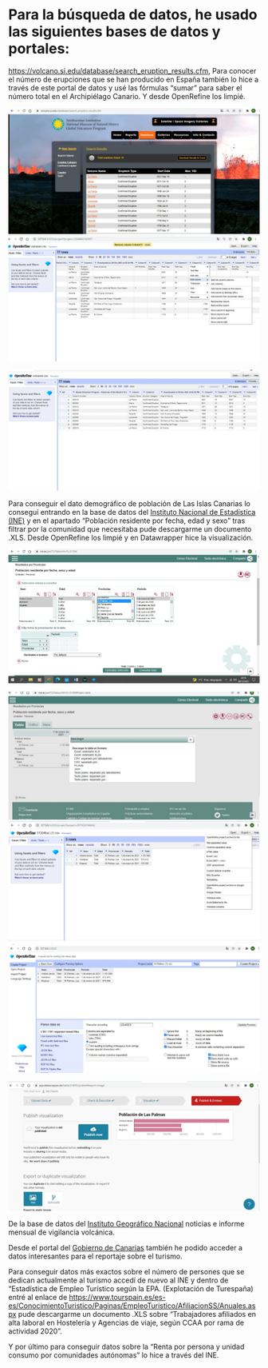 # **Para la búsqueda de datos, he usado las siguientes bases de datos y portales:**

https://volcano.si.edu/database/search_eruption_results.cfm, Para conocer el número de erupciones que se han producido en España también lo hice a través de este portal de datos y usé las fórmulas “sumar” para saber el número total en el Archipiélago Canario. Y desde OpenRefine los limpié. 

![](https://github.com/marialg97/Trabajos-Periodismo-de-datos-II/blob/main/img/7.JPG)
![](https://github.com/marialg97/Trabajos-Periodismo-de-datos-II/blob/main/img/8.JPG)

![](https://github.com/marialg97/Trabajos-Periodismo-de-datos-II/blob/main/img/9.JPG)

Para conseguir el dato demográfico de población de Las Islas Canarias lo conseguí entrando en la base de datos del [Instituto Nacional de Estadística (INE)](https://www.ine.es/dyngs/INEbase/es/operacion.htm?c=Estadistica_C&cid=1254736176951&menu=ultiDatos&idp=1254735572981) y en el apartado “Población residente por fecha, edad y sexo” tras filtrar por la comunidad que necesitaba pude descargarme un documento .XLS. Desde OpenRefine los limpié y en Datawrapper hice la visualización.

![](https://github.com/marialg97/Trabajos-Periodismo-de-datos-II/blob/main/img/1.JPG)

![](https://github.com/marialg97/Trabajos-Periodismo-de-datos-II/blob/main/img/2.JPG)![](https://github.com/marialg97/Trabajos-Periodismo-de-datos-II/blob/main/img/4.JPG)![](https://github.com/marialg97/Trabajos-Periodismo-de-datos-II/blob/main/img/3.JPG)

![](https://github.com/marialg97/Trabajos-Periodismo-de-datos-II/blob/main/img/5.JPG)

De la base de datos del [Instituto Geográfico Nacional](https://www.ign.es/web/resources/volcanologia/html/CA_noticias.html) noticias e informe mensual de vigilancia volcánica.

Desde el portal del [Gobierno de Canarias](https://www.gobiernodecanarias.org/principal/) también he podido acceder a datos interesantes para el reportaje sobre el turismo.

Para conseguir datos más exactos sobre el número de persones que se dedican actualmente al turismo accedí de nuevo al INE y dentro de “Estadística de Empleo Turístico según la EPA. (Explotación de Turespaña) entré al enlace de https://www.tourspain.es/es-es/ConocimientoTuristico/Paginas/EmpleoTuristico/AfiliacionSS/Anuales.aspx pude descargarme un documento .XLS sobre “Trabajadores afiliados en alta laboral en Hostelería y Agencias de viaje, según CCAA por rama de actividad 2020”.

Y por último para conseguir datos sobre la “Renta por persona y unidad consumo por comunidades autónomas” lo hice a través del INE.


